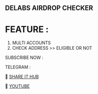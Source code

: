 ## DELABS AIRDROP CHECKER

# FEATURE :
1. MULTI ACCOUNTS
2. CHECK ADDRESS >> ELIGIBLE OR NOT

SUBSCRIBE NOW :

TELEGRAM : 

📍 [ SHARE IT HUB ](https://t.me/SHAREITHUB_COM)

📍 [ YOUTUBE ](https://www.youtube.com/channel/UCUvH2S-T6T_hc7DjxhVd28A/)
